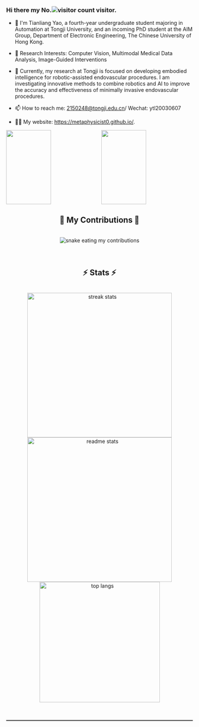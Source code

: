 ### Hi there my No.![visitor count](https://profile-counter.glitch.me/Metaphysicist0/count.svg) visitor.

- 👋 I'm Tianliang Yao, a fourth-year undergraduate student majoring in Automation at Tongji University, and an incoming PhD student at the AIM Group, Department of Electronic Engineering, The Chinese University of Hong Kong.

- 🔭 Research Interests: Computer Vision, Multimodal Medical Data Analysis, Image-Guided Interventions
- 🌱 Currently, my research at Tongji is focused on developing embodied intelligence for robotic-assisted endovascular procedures. I am investigating innovative methods to combine robotics and AI to improve the accuracy and effectiveness of minimally invasive endovascular procedures.
 
- 📫 How to reach me: 2150248@tongji.edu.cn/ Wechat: ytl20030607
- 🧑‍💻 My website: https://metaphysicist0.github.io/.

<div style="display: flex; justify-content: space-between;">
    <img src="https://github-readme-stats.vercel.app/api?username=Metaphysicist0&show_icons=true&theme=tokyonight&count_private=true" style="width: 49%; height: 200px;"/>
    <img src="https://github-readme-stats.vercel.app/api/top-langs/?username=Metaphysicist0&theme=tokyonight&layout=compact" style="width: 49%; height: 200px;"/>
</div>

<div align="center">
  <h2>🐍 My Contributions 🐍</h2>
  <br>
  <img alt="snake eating my contributions" src="https://github.com/Metaphysicist0/Metaphysicist0/blob/output/github-contribution-grid-snake.svg" />
  <br/><br/><br/>
</div>
<h2 align="center">⚡ Stats ⚡</h2>
<br>
<div align="center">
  <!-- Streak Stats -->
  <img width=390 src="https://streak-stats.demolab.com/?user=Metaphysicist0&count_private=true&theme=react&border_radius=10" alt="streak stats"/>
  <!-- General GitHub Stats -->
  <img width=390 src="https://github-readme-stats.vercel.app/api?username=Metaphysicist0&count_private=true&show_icons=true&theme=react&rank_icon=github&border_radius=10" alt="readme stats" />
  <br/>
  <!-- Most Used Languages -->
  <img width=325 align="center" src="https://github-readme-stats.vercel.app/api/top-langs/?username=Metaphysicist0&hide=HTML,Makefile&langs_count=8&layout=compact&theme=react&border_radius=10&size_weight=0.5&count_weight=0.5" alt="top langs" />
</div>
<br/><br/>
<hr style="height:2px;border:none;color:#333;background-color:#333;" />
<br/>
<div style="display: flex; justify-content: center; align-items: center; height: 100vh; overflow: hidden;align="center";">
    <a href="https://git.io/typing-svg">
        <img src="http://readme-typing-svg.herokuapp.com?font=Fira+Code&pause=1000&color=80F738&width=800&height=200&lines=Giggle%2C+what's+your+interest%3F;Are+you+doing+something+you+are+interested+in%3F;Never+be+a+boring+man~" alt="Typing SVG" />
    </a>
</div>
